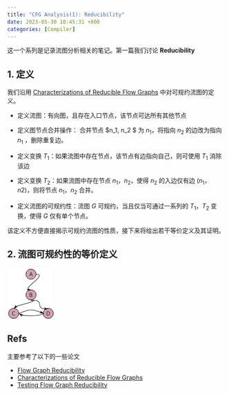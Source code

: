 ```yaml
---
title: "CFG Analysis(1): Reducibility"
date: 2023-05-30 10:45:31 +800
categories: [Compiler]
---
```


这一个系列是记录流图分析相关的笔记。第一篇我们讨论 **Reducibility**

## 1. 定义

我们沿用 [Characterizations of Reducible Flow Graphs](https://dl.acm.org/doi/pdf/10.1145/321832.321835) 中对可规约流图的定义。

* 定义流图：有向图，且存在入口节点，该节点可达所有其他节点

* 定义图节点合并操作： 合并节点 $n_1, n_2 $ 为 $n_1$，将指向 $n_2$ 的边改为指向 $n_1$ ，删除重复边。

* 定义变换 $T_1$：如果流图中存在节点，该节点有边指向自己，则可使用 $T_1$ 消除该边
* 定义变换 $T_2$：如果流图中存在节点 $n_1，n_2$，使得 $n_2$ 的入边仅有边 $(n_1，n2)$，则将节点 $n_1，n_2$ 合并。

* 定义流图的可规约性：流图 $G$ 可规约，当且仅当可通过一系列的 $T_1，T_2$ 变换，使得 $G$ 仅有单个节点。

该定义不方便直接揭示可规约流图的性质，接下来将给出若干等价定义及其证明。

## 2. 流图可规约性的等价定义

![](/res/base-cfg.png "不可规约流图的基本结构")



## Refs

主要参考了以下的一些论文

* [Flow Graph Reducibility](https://www.cs.tufts.edu/~nr/cs257/archive/jeff-ullman/reducibility.pdf)
* [Characterizations of Reducible Flow Graphs](https://dl.acm.org/doi/pdf/10.1145/321832.321835)
* [Testing Flow Graph Reducibility](https://core.ac.uk/download/pdf/82032035.pdf)



